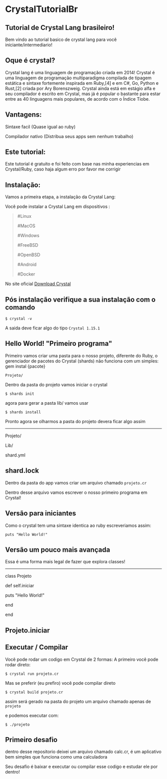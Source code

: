 # CrystalTutorialBr
## Tutorial de Crystal Lang brasileiro!
Bem vindo ao tutorial basico de crystal lang para você iniciante/intermediario!

## Oque é crystal?
Crystal lang é uma linguagem de programação criada em 2014!
Crystal é uma linguagem de programação multiparadigma compilada de tipagem estática e sintaxe fortemente inspirada em Ruby,[4] e em C#, Go, Python e Rust,[2] criada por Ary Borenszweig. Crystal ainda está em estágio alfa e seu compilador é escrito em Crystal, mas já é popular o bastante para estar entre as 40 linguagens mais populares, de acordo com o Índice Tiobe.

## Vantagens:
Sintaxe facil (Quase igual ao ruby)

Compilador nativo (Distribua seus apps sem nenhum trabalho)

## Este tutorial:
Este tutorial é gratuito e foi feito com base nas minha experiencias em Crystal/Ruby, caso haja algum erro por favor me corrigir

## Instalação:
Vamos a primeira etapa, a instalação da Crystal Lang:

Você pode instalar a Crystal Lang em dispositivos :
> #Linux
> 
> #MacOS
> 
> #Windows
> 
> #FreeBSD
> 
> #OpenBSD
> 
> #Android
> 
> #Docker

No site oficial [Download Crystal](https://crystal-lang.org/install/)

## Pós instalação verifique a sua instalação com o comando

``$ crystal -v``

A saida deve ficar algo do tipo ``Crystal 1.15.1``

## Hello World! "Primeiro programa"
Primeiro vamos criar uma pasta para o nosso projeto, diferente do Ruby, o gerenciador de pacotes do Crystal (shards) não funciona com um simples: gem instal {pacote}

``
Projeto/
``

Dentro da pasta do projeto vamos iniciar o crystal

``$ shards init``

agora para gerar a pasta lib/ vamos usar

``$ shards install``

Pronto agora se olharmos a pasta do projeto devera ficar algo assim

---------------------------------
Projeto/

  Lib/
  
  shard.yml
  
  shard.lock
-------------------------------------

Dentro da pasta do app vamos criar um arquivo chamado ``projeto.cr``

Dentro desse arquivo vamos escrever o nosso primeiro programa em Crystal!

## Versão para iniciantes
Como o crystal tem uma sintaxe identica ao ruby escreveriamos assim:

``puts "Hello World!"``

## Versão um pouco mais avançada
Essa é uma forma mais legal de fazer que explora classes!

----------------------------------
class Projeto

  def self.iniciar
 
   puts "Hello World!"
   
  end
  
end

Projeto.iniciar
-----------------------------------

## Executar / Compilar
Você pode rodar um codigo em Crystal de 2 formas: A primeiro você pode rodar direto:

``$ crystal run projeto.cr``

Mas se preferir (eu prefiro) você pode compilar direto

``$ crystal build projeto.cr``

assim será gerado na pasta do projeto um arquivo chamado apenas de ``projeto``

e podemos executar com:

``$ ./projeto``


## Primeiro desafio
dentro desse repositorio deixei um arquivo chamado calc.cr, é um aplicativo bem simples que funciona como uma calculadora

Seu desafio é baixar e executar ou compilar esse codigo e estudar ele por dentro!

